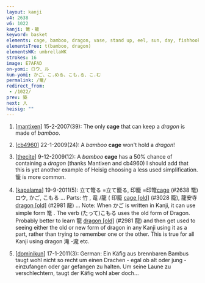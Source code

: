 ```yaml
---
layout: kanji
v4: 2638
v6: 1022
kanji: 篭・籠
keyword: basket
elements: cage, bamboo, dragon, vase, stand up, eel, sun, day, fishhook
elementsTree: t(bamboo, dragon)
elementsWK: umbrellaWK
strokes: 16
image: E7AFAD
on-yomi: ロウ、ル
kun-yomi: かご、こ.める、こも.る、こ.む
permalink: /篭/
redirect_from:
 - /1022/
prev: 築
next: 人
heisig: ""
---
```


1) [<a href="http://kanji.koohii.com/profile/mantixen">mantixen</a>] 15-2-2007(39): The only<strong> cage</strong> that can keep a <em>dragon</em> is made of <em>bamboo</em>.

2) [<a href="http://kanji.koohii.com/profile/cb4960">cb4960</a>] 22-1-2009(24): A <em>bamboo</em> <strong>cage</strong> won&#039;t hold a <em>dragon</em>!

3) [<a href="http://kanji.koohii.com/profile/thecite">thecite</a>] 9-12-2009(12): A <em>bamboo</em><strong> cage</strong> has a 50% chance of containing a <em>dragon</em> (thanks Mantixen and cb4960) I should add that this is yet another example of Heisig choosing a less used simplification. 籠 is more common.

4) [<a href="http://kanji.koohii.com/profile/kapalama">kapalama</a>] 19-9-2011(5): 立て篭る =立て籠る, 印籠 =印篭<a href="../v4/2638.html">cage</a> (#2638 篭)ロウ, かご, こもる ... Parts: 竹 , 竜 /龍 ( 印籠 <a href="http://kanji.koohii.com/study/kanji/3028">cage [old]</a> (#3028 籠), 龍安寺 <a href="http://kanji.koohii.com/study/kanji/2981">dragon [old]</a> (#2981 龍) ... Note: When かご is written in Kanji, it can use simple form 篭 . The verb (たって)こもる uses the old form of Dragon. Probably better to learn 龍 <a href="http://kanji.koohii.com/study/kanji/2981">dragon [old]</a> (#2981 龍) and then get used to seeing either the old or new form of dragon in any Kanji using it as a part, rather than trying to remember one or the other. This is true for all Kanji using dragon 滝 -瀧 etc.

5) [<a href="http://kanji.koohii.com/profile/dominikun">dominikun</a>] 17-1-2011(3): German: Ein Käfig aus brennbaren Bambus taugt wohl nicht so recht um einen Drachen - egal ob alt oder jung - einzufangen oder gar gefangen zu halten. Um seine Laune zu verschlechtern, taugt der Käfig wohl aber doch...

